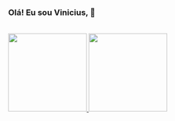 ###  Olá! Eu sou Vinicius, 👋

<br/>

<div>
  <a href="https://github.com/augvinicius">
  <img height= "160em" widht= "140em" src="https://github-readme-stats.vercel.app/api?username=augvinicius&show_icons=true&theme=onedark&count_private=true" /> 
  <img height= "160em"  src="https://github-readme-stats.vercel.app/api/top-langs/?username=augvinicius&layout=compact&theme=onedark" />
</div>
